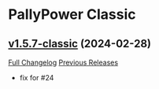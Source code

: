 # PallyPower Classic

## [v1.5.7-classic](https://github.com/AznamirWoW/PallyPower/tree/v1.5.7-classic) (2024-02-28)
[Full Changelog](https://github.com/AznamirWoW/PallyPower/compare/v1.5.6-classic...v1.5.7-classic) [Previous Releases](https://github.com/AznamirWoW/PallyPower/releases)

- fix for #24  
